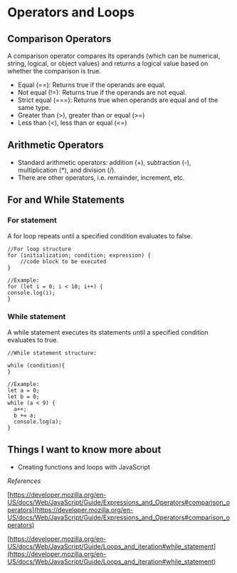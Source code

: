 # Operators and Loops

## Comparison Operators

A comparison operator compares its operands (which can be numerical, string, logical, or object values) and returns a logical value based on whether the comparison is true.

- Equal (==): Returns true if the operands are equal.
- Not equal (!=): Returns true if the operands are not equal.
- Strict equal (===): Returns true when operands are equal and of the same type.
- Greater than (>), greater than or equal (>=)
- Less than (<), less than or equal (<=)

## Arithmetic Operators

- Standard arithmetic operators: addition (+), subtraction (-), multiplication (*), and division (/).
- There are other operators, i.e. remainder, increment, etc.

## For and While Statements

### For statement

A for loop repeats until a specified condition evaluates to false.
    
    //For loop structure
    for (initialization; condition; expression) {
        //code block to be executed
    }
    
    //Example:
    for (let i = 0; i < 10; i++) {
    console.log(i);
    }

### While statement

A while statement executes its statements until a specified condition evaluates to true.

    //While statement structure:

    while (condition){
    }

    //Example:
    let a = 0;
    let b = 0;
    while (a < 9) {
      a++;
      b += a;
      console.log(a);
    }

## Things I want to know more about

- Creating functions and loops with JavaScript

*References*

[https://developer.mozilla.org/en-US/docs/Web/JavaScript/Guide/Expressions_and_Operators#comparison_operators](https://developer.mozilla.org/en-US/docs/Web/JavaScript/Guide/Expressions_and_Operators#comparison_operators)

[https://developer.mozilla.org/en-US/docs/Web/JavaScript/Guide/Loops_and_iteration#while_statement](https://developer.mozilla.org/en-US/docs/Web/JavaScript/Guide/Loops_and_iteration#while_statement)
